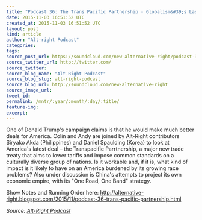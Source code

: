 ```yaml
---
title: "Podcast 36: The Trans Pacific Partnership - Globalism&#39;s Last Grasp?"
date: 2015-11-03 16:51:52 UTC
created_at: 2015-11-03 16:51:52 UTC
layout: post
kind: article
author: "Alt-right Podcast"
categories: 
tags: 
source_post_url: https://soundcloud.com/new-alternative-right/podcast-36-the-trans-pacific-partnership-globalisms-last-gasp
source_twitter_url: http://twitter.com/
source_twitter: 
source_blog_name: "Alt-Right Podcast"
source_blog_slug: alt-right-podcast
source_blog_url: http://soundcloud.com/new-alternative-right
source_image_url: 
tweet_id:
permalink: /mntr/:year/:month/:day/:title/
feature-img: 
excerpt:
---
```

One of Donald Trump's campaign claims is that he would make much better deals for America. Colin and Andy are joined by Alt-Right contributors Siryako Akda (Philippines) and Daniel Spaulding (Korea) to look at America's latest deal – the Transpacific Parrtnership, a major new trade treaty that aims to lower tariffs and impose common standards on a culturally diverse group of nations. Is it workable and, if it is, what kind of impact is it likely to have on an America burdened by its growing race problems? Also under discussion is China's attempts to project its own economic empire, with its "One Road, One Band" strategy. 

Show Notes and Running Order here: http://alternative-right.blogspot.com/2015/11/podcast-36-trans-pacific-partnership.html<div class="">
    <i>Source: <a href="http://soundcloud.com/new-alternative-right">Alt-Right Podcast</a></i>
</div>
